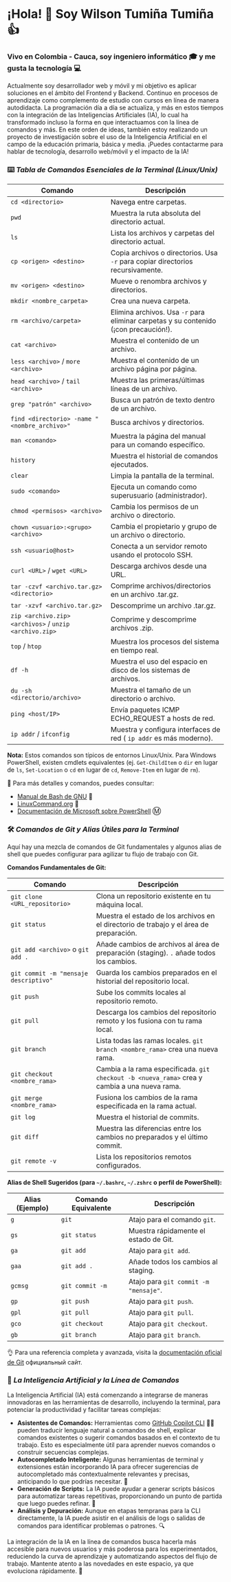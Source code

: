 # ¡Hola! 👋 Soy Wilson Tumiña Tumiña 👍

### Vivo en Colombia - Cauca, soy ingeniero informático 🎓 y me gusta la tecnología 💻

Actualmente soy desarrollador web y móvil y mi objetivo es aplicar soluciones en el ámbito del Frontend y Backend. Continuo en procesos de aprendizaje como complemento de estudio con cursos en línea de manera autodidacta. La programación día a día se actualiza, y más en estos tiempos con la integración de las Inteligencias Artificiales (IA), lo cual ha transformado incluso la forma en que interactuamos con la línea de comandos y más.
En este orden de ideas, también estoy realizando un proyecto de investigación sobre el uso de la Inteligencia Artificial en el campo de la educación primaria, básica y media.
¡Puedes contactarme para hablar de tecnología, desarrollo web/móvil y el impacto de la IA!

### ⌨️ _Tabla de Comandos Esenciales de la Terminal (Linux/Unix)_

| Comando | Descripción |
|---------|-------------|
| `cd <directorio>` | Navega entre carpetas. |
| `pwd` | Muestra la ruta absoluta del directorio actual. |
| `ls` | Lista los archivos y carpetas del directorio actual. |
| `cp <origen> <destino>` | Copia archivos o directorios. Usa `-r` para copiar directorios recursivamente. |
| `mv <origen> <destino>` | Mueve o renombra archivos y directorios. |
| `mkdir <nombre_carpeta>` | Crea una nueva carpeta. |
| `rm <archivo/carpeta>` | Elimina archivos. Usa `-r` para eliminar carpetas y su contenido (¡con precaución!). |
| `cat <archivo>` | Muestra el contenido de un archivo. |
| `less <archivo>` / `more <archivo>` | Muestra el contenido de un archivo página por página. |
| `head <archivo>` / `tail <archivo>` | Muestra las primeras/últimas líneas de un archivo. |
| `grep "patrón" <archivo>` | Busca un patrón de texto dentro de un archivo. |
| `find <directorio> -name "<nombre_archivo>"` | Busca archivos y directorios. |
| `man <comando>` | Muestra la página del manual para un comando específico. |
| `history` | Muestra el historial de comandos ejecutados. |
| `clear` | Limpia la pantalla de la terminal. |
| `sudo <comando>` | Ejecuta un comando como superusuario (administrador). |
| `chmod <permisos> <archivo>` | Cambia los permisos de un archivo o directorio. |
| `chown <usuario>:<grupo> <archivo>` | Cambia el propietario y grupo de un archivo o directorio. |
| `ssh <usuario@host>` | Conecta a un servidor remoto usando el protocolo SSH. |
| `curl <URL>` / `wget <URL>` | Descarga archivos desde una URL. |
| `tar -czvf <archivo.tar.gz> <directorio>` | Comprime archivos/directorios en un archivo .tar.gz. |
| `tar -xzvf <archivo.tar.gz>` | Descomprime un archivo .tar.gz. |
| `zip <archivo.zip> <archivos>` / `unzip <archivo.zip>` | Comprime y descomprime archivos .zip. |
| `top` / `htop` | Muestra los procesos del sistema en tiempo real. |
| `df -h` | Muestra el uso del espacio en disco de los sistemas de archivos. |
| `du -sh <directorio/archivo>` | Muestra el tamaño de un directorio o archivo. |
| `ping <host/IP>` | Envía paquetes ICMP ECHO_REQUEST a hosts de red. |
| `ip addr` / `ifconfig` | Muestra y configura interfaces de red ( `ip addr` es más moderno). |

**Nota:** Estos comandos son típicos de entornos Linux/Unix. Para Windows PowerShell, existen cmdlets equivalentes (ej. `Get-ChildItem` o `dir` en lugar de `ls`, `Set-Location` o `cd` en lugar de `cd`, `Remove-Item` en lugar de `rm`).

🙌 Para más detalles y comandos, puedes consultar:
*   [Manual de Bash de GNU](https://www.gnu.org/software/bash/manual/bash.html) 📖
*   [LinuxCommand.org](http://linuxcommand.org/lc3_learning_the_shell.php) 🐧
*   [Documentación de Microsoft sobre PowerShell](https://learn.microsoft.com/powershell/) Ⓜ️

### 🛠️ _Comandos de Git y Alias Útiles para la Terminal_

Aquí hay una mezcla de comandos de Git fundamentales y algunos alias de shell que puedes configurar para agilizar tu flujo de trabajo con Git.

**Comandos Fundamentales de Git:**

| Comando | Descripción |
|---------|-------------|
| `git clone <URL_repositorio>` | Clona un repositorio existente en tu máquina local. |
| `git status` | Muestra el estado de los archivos en el directorio de trabajo y el área de preparación. |
| `git add <archivo>` o `git add .` | Añade cambios de archivos al área de preparación (staging). `.` añade todos los cambios. |
| `git commit -m "mensaje descriptivo"` | Guarda los cambios preparados en el historial del repositorio local. |
| `git push` | Sube los commits locales al repositorio remoto. |
| `git pull` | Descarga los cambios del repositorio remoto y los fusiona con tu rama local. |
| `git branch` | Lista todas las ramas locales. `git branch <nombre_rama>` crea una nueva rama. |
| `git checkout <nombre_rama>` | Cambia a la rama especificada. `git checkout -b <nueva_rama>` crea y cambia a una nueva rama. |
| `git merge <nombre_rama>` | Fusiona los cambios de la rama especificada en la rama actual. |
| `git log` | Muestra el historial de commits. |
| `git diff` | Muestra las diferencias entre los cambios no preparados y el último commit. |
| `git remote -v` | Lista los repositorios remotos configurados. |

**Alias de Shell Sugeridos (para `~/.bashrc`, `~/.zshrc` o perfil de PowerShell):**

| Alias (Ejemplo) | Comando Equivalente | Descripción |
|-----------------|---------------------|-------------|
| `g`             | `git`               | Atajo para el comando `git`. |
| `gs`            | `git status`        | Muestra rápidamente el estado de Git. |
| `ga`            | `git add`           | Atajo para `git add`. |
| `gaa`           | `git add .`         | Añade todos los cambios al staging. |
| `gcmsg`         | `git commit -m`     | Atajo para `git commit -m "mensaje"`. |
| `gp`            | `git push`          | Atajo para `git push`. |
| `gpl`           | `git pull`          | Atajo para `git pull`. |
| `gco`           | `git checkout`      | Atajo para `git checkout`. |
| `gb`            | `git branch`        | Atajo para `git branch`. |

👌 Para una referencia completa y avanzada, visita la [documentación oficial de Git](https://git-scm.com/doc)  официальный сайт.

### 🤖 _La Inteligencia Artificial y la Línea de Comandos_

La Inteligencia Artificial (IA) está comenzando a integrarse de maneras innovadoras en las herramientas de desarrollo, incluyendo la terminal, para potenciar la productividad y facilitar tareas complejas:

*   **Asistentes de Comandos:** Herramientas como [GitHub Copilot CLI](https://github.com/features/copilot#copilot-in-the-cli) 🧑‍✈️ pueden traducir lenguaje natural a comandos de shell, explicar comandos existentes o sugerir comandos basados en el contexto de tu trabajo. Esto es especialmente útil para aprender nuevos comandos o construir secuencias complejas.
*   **Autocompletado Inteligente:** Algunas herramientas de terminal y extensiones están incorporando IA para ofrecer sugerencias de autocompletado más contextualmente relevantes y precisas, anticipando lo que podrías necesitar. 🧠
*   **Generación de Scripts:** La IA puede ayudar a generar scripts básicos para automatizar tareas repetitivas, proporcionando un punto de partida que luego puedes refinar. 📜
*   **Análisis y Depuración:** Aunque en etapas tempranas para la CLI directamente, la IA puede asistir en el análisis de logs o salidas de comandos para identificar problemas o patrones. 🔍

La integración de la IA en la línea de comandos busca hacerla más accesible para nuevos usuarios y más poderosa para los experimentados, reduciendo la curva de aprendizaje y automatizando aspectos del flujo de trabajo. Mantente atento a las novedades en este espacio, ya que evoluciona rápidamente. 🚀
